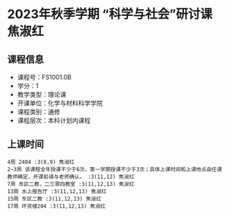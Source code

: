 # 2023年秋季学期 “科学与社会”研讨课 焦淑红






## 课程信息

- 课程号：FS1001.0B
- 学分：1
- 教学类型：理论课
- 开课单位：化学与材料科学学院
- 课程类别：通修
- 课程层次：本科计划内课程

## 上课时间

```
4周 2404 :3(8,9) 焦淑红
2~3周 该课程全年授课不少于6次，第一学期授课不少于3次；具体上课时间和上课地点由任课教师确定，开课前请与老师确认。 :3(11,12) 焦淑红
7周 东区二教，二三零四教室 :3(11,12,13) 焦淑红
13周 水上报告厅 :3(11,12,13) 焦淑红
15周 东区二教 :3(11,12,13) 焦淑红
17周 环资楼204 :3(11,12,13) 焦淑红
```

